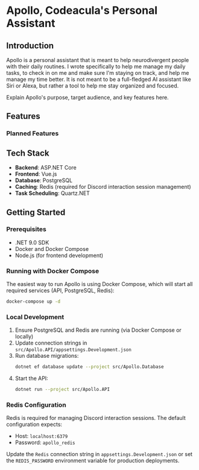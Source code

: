 # Apollo, Codeacula's Personal Assistant

## Introduction

Apollo is a personal assistant that is meant to help neurodivergent people with their daily routines. I wrote specifically to help me manage my daily tasks, to check in on me and make sure I'm staying on track, and help me manage my time better. It is not meant to be a full-fledged AI assistant like Siri or Alexa, but rather a tool to help me stay organized and focused.

Explain Apollo's purpose, target audience, and key features here.

## Features

### Planned Features

## Tech Stack

- **Backend**: ASP.NET Core
- **Frontend**: Vue.js
- **Database**: PostgreSQL
- **Caching**: Redis (required for Discord interaction session management)
- **Task Scheduling**: Quartz.NET

## Getting Started

### Prerequisites

- .NET 9.0 SDK
- Docker and Docker Compose
- Node.js (for frontend development)

### Running with Docker Compose

The easiest way to run Apollo is using Docker Compose, which will start all required services (API, PostgreSQL, Redis):

```bash
docker-compose up -d
```

### Local Development

1. Ensure PostgreSQL and Redis are running (via Docker Compose or locally)
2. Update connection strings in `src/Apollo.API/appsettings.Development.json`
3. Run database migrations:
   ```bash
   dotnet ef database update --project src/Apollo.Database
   ```
4. Start the API:
   ```bash
   dotnet run --project src/Apollo.API
   ```

### Redis Configuration

Redis is required for managing Discord interaction sessions. The default configuration expects:
- Host: `localhost:6379`
- Password: `apollo_redis`

Update the `Redis` connection string in `appsettings.Development.json` or set the `REDIS_PASSWORD` environment variable for production deployments.
